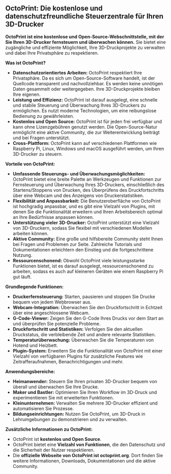 ## OctoPrint: Die kostenlose und datenschutzfreundliche Steuerzentrale für Ihren 3D-Drucker

**OctoPrint ist eine kostenlose und Open-Source-Webschnittstelle, mit der Sie Ihren 3D-Drucker fernsteuern und überwachen können.** Sie bietet eine zugängliche und effiziente Möglichkeit, Ihre 3D-Druckprojekte zu verwalten und dabei Ihre Privatsphäre zu respektieren.

**Was ist OctoPrint?**

* **Datenschutzorientiertes Arbeiten:** OctoPrint respektiert Ihre Privatsphäre. Da es sich um Open-Source-Software handelt, ist der Quellcode transparent und nachvollziehbar. Es werden keine unnötigen Daten gesammelt oder weitergegeben. Ihre 3D-Druckprojekte bleiben Ihre eigenen.
* **Leistung und Effizienz:** OctoPrint ist darauf ausgelegt, eine schnelle und stabile Steuerung und Überwachung Ihres 3D-Druckers zu ermöglichen. Es nutzt moderne Technologien, um eine reibungslose Bedienung zu gewährleisten.
* **Kostenlos und Open Source:** OctoPrint ist für jeden frei verfügbar und kann ohne Lizenzgebühren genutzt werden. Die Open-Source-Natur ermöglicht eine aktive Community, die zur Weiterentwicklung beiträgt und bei Fragen unterstützt.
* **Cross-Plattform:** OctoPrint kann auf verschiedenen Plattformen wie Raspberry Pi, Linux, Windows und macOS ausgeführt werden, um Ihren 3D-Drucker zu steuern.

**Vorteile von OctoPrint:**

* **Umfassende Steuerungs- und Überwachungsmöglichkeiten:** OctoPrint bietet eine breite Palette an Werkzeugen und Funktionen zur Fernsteuerung und Überwachung Ihres 3D-Druckers, einschließlich des Startens/Stoppens von Drucken, des Überprüfens des Druckfortschritts über eine Webcam und des Anzeigens von Druckerstatistiken.
* **Flexibilität und Anpassbarkeit:** Die Benutzeroberfläche von OctoPrint ist hochgradig anpassbar, und es gibt eine Vielzahl von Plugins, mit denen Sie die Funktionalität erweitern und Ihren Arbeitsbereich optimal an Ihre Bedürfnisse anpassen können.
* **Unterstützung vieler 3D-Drucker:** OctoPrint unterstützt eine Vielzahl von 3D-Druckern, sodass Sie flexibel mit verschiedenen Modellen arbeiten können.
* **Aktive Community:** Eine große und hilfsbereite Community steht Ihnen bei Fragen und Problemen zur Seite. Zahlreiche Tutorials und Dokumentationen erleichtern den Einstieg und die fortgeschrittene Nutzung.
* **Ressourcenschonend:** Obwohl OctoPrint viele leistungsstarke Funktionen bietet, ist es darauf ausgelegt, ressourcenschonend zu arbeiten, sodass es auch auf kleineren Geräten wie einem Raspberry Pi gut läuft.

**Grundlegende Funktionen:**

* **Druckerfernsteuerung:** Starten, pausieren und stoppen Sie Drucke bequem von jedem Webbrowser aus.
* **Webcam-Integration:** Überwachen Sie den Druckfortschritt in Echtzeit über eine angeschlossene Webcam.
* **G-Code-Viewer:** Zeigen Sie den G-Code Ihres Drucks vor dem Start an und überprüfen Sie potenzielle Probleme.
* **Druckfortschritt und Statistiken:** Verfolgen Sie den aktuellen Druckstatus, die verbleibende Zeit und andere relevante Statistiken.
* **Temperaturüberwachung:** Überwachen Sie die Temperaturen von Hotend und Heizbett.
* **Plugin-System:** Erweitern Sie die Funktionalität von OctoPrint mit einer Vielzahl von verfügbaren Plugins für zusätzliche Features wie Zeitrafferaufnahmen, Benachrichtigungen und mehr.

**Anwendungsbereiche:**

* **Heimanwender:** Steuern Sie Ihren privaten 3D-Drucker bequem von überall und überwachen Sie Ihre Drucke.
* **Maker und Bastler:** Optimieren Sie Ihren Workflow im 3D-Druck und experimentieren Sie mit erweiterten Funktionen.
* **Kleinunternehmen:** Verwalten Sie mehrere 3D-Drucker effizient und automatisieren Sie Prozesse.
* **Bildungseinrichtungen:** Nutzen Sie OctoPrint, um 3D-Druck in Lehrumgebungen zu demonstrieren und zu verwalten.

**Zusätzliche Informationen zu OctoPrint:**

* OctoPrint ist **kostenlos und Open Source**.
* OctoPrint bietet eine **Vielzahl von Funktionen**, die den Datenschutz und die Sicherheit der Nutzer respektieren.
* Die **offizielle Webseite von OctoPrint ist octoprint.org**. Dort finden Sie weitere Informationen, Downloads, Dokumentationen und die aktive Community.